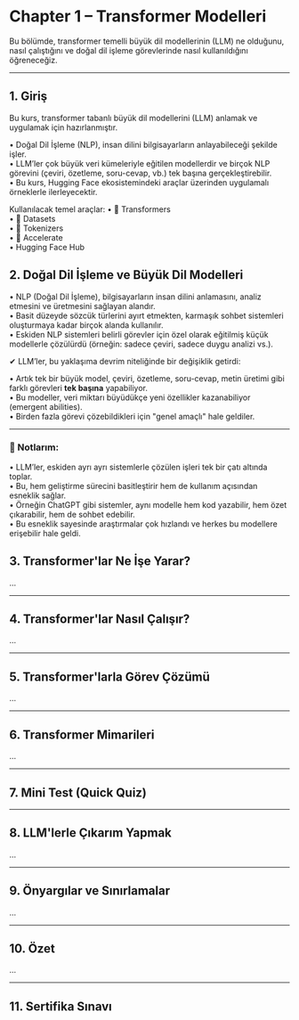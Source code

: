 # Chapter 1 – Transformer Modelleri

Bu bölümde, transformer temelli büyük dil modellerinin (LLM) ne olduğunu, nasıl çalıştığını ve doğal dil işleme görevlerinde nasıl kullanıldığını öğreneceğiz.

---

## 1. Giriş

Bu kurs, transformer tabanlı büyük dil modellerini (LLM) anlamak ve uygulamak için hazırlanmıştır.

• Doğal Dil İşleme (NLP), insan dilini bilgisayarların anlayabileceği şekilde işler.  
• LLM’ler çok büyük veri kümeleriyle eğitilen modellerdir ve birçok NLP görevini (çeviri, özetleme, soru-cevap, vb.) tek başına gerçekleştirebilir.  
• Bu kurs, Hugging Face ekosistemindeki araçlar üzerinden uygulamalı örneklerle ilerleyecektir.

Kullanılacak temel araçlar:
• 🤗 Transformers  
• 🤗 Datasets  
• 🤗 Tokenizers  
• 🤗 Accelerate  
• Hugging Face Hub


## 2. Doğal Dil İşleme ve Büyük Dil Modelleri

• NLP (Doğal Dil İşleme), bilgisayarların insan dilini anlamasını, analiz etmesini ve üretmesini sağlayan alandır.  
• Basit düzeyde sözcük türlerini ayırt etmekten, karmaşık sohbet sistemleri oluşturmaya kadar birçok alanda kullanılır.  
• Eskiden NLP sistemleri belirli görevler için özel olarak eğitilmiş küçük modellerle çözülürdü (örneğin: sadece çeviri, sadece duygu analizi vs.).

✔ LLM’ler, bu yaklaşıma devrim niteliğinde bir değişiklik getirdi:

• Artık tek bir büyük model, çeviri, özetleme, soru-cevap, metin üretimi gibi farklı görevleri **tek başına** yapabiliyor.  
• Bu modeller, veri miktarı büyüdükçe yeni özellikler kazanabiliyor (emergent abilities).  
• Birden fazla görevi çözebildikleri için "genel amaçlı" hale geldiler.

---

### 📌 Notlarım:

• LLM’ler, eskiden ayrı ayrı sistemlerle çözülen işleri tek bir çatı altında toplar.  
• Bu, hem geliştirme sürecini basitleştirir hem de kullanım açısından esneklik sağlar.  
• Örneğin ChatGPT gibi sistemler, aynı modelle hem kod yazabilir, hem özet çıkarabilir, hem de sohbet edebilir.  
• Bu esneklik sayesinde araştırmalar çok hızlandı ve herkes bu modellere erişebilir hale geldi.


## 3. Transformer'lar Ne İşe Yarar?

...

---

## 4. Transformer'lar Nasıl Çalışır?

...

---

## 5. Transformer'larla Görev Çözümü

...

---

## 6. Transformer Mimarileri

...

---

## 7. Mini Test (Quick Quiz)


---

## 8. LLM'lerle Çıkarım Yapmak

...

---

## 9. Önyargılar ve Sınırlamalar

...

---

## 10. Özet

...

---

## 11. Sertifika Sınavı


